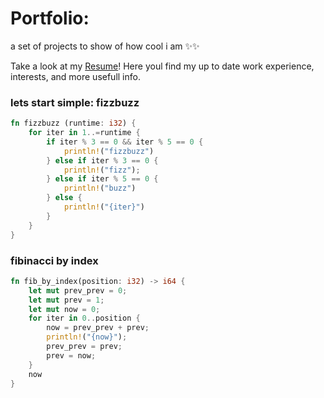 # Portfolio:
a set of projects to show of how cool i am ✨✨

Take a look at my [Resume](resume.pdf)!
Here youl find my up to date work experience, interests, and more usefull info.

### lets start simple: fizzbuzz
``` rust
fn fizzbuzz (runtime: i32) {
    for iter in 1..=runtime {
        if iter % 3 == 0 && iter % 5 == 0 {
            println!("fizzbuzz")
        } else if iter % 3 == 0 {
            println!("fizz");
        } else if iter % 5 == 0 {
            println!("buzz")
        } else {
            println!("{iter}")
        }
    }
}
```

### fibinacci by index
``` rust 
fn fib_by_index(position: i32) -> i64 {
    let mut prev_prev = 0;
    let mut prev = 1;
    let mut now = 0;
    for iter in 0..position {
        now = prev_prev + prev;
        println!("{now}");
        prev_prev = prev;
        prev = now;
    }
    now
}
```
